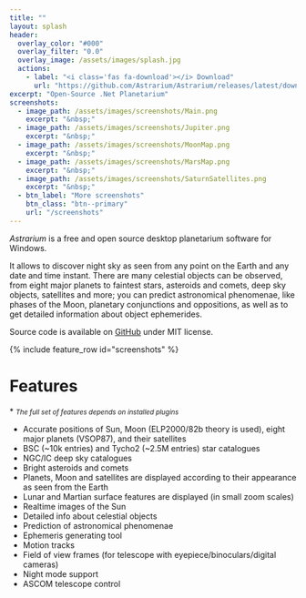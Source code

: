 ```yaml
---
title: ""
layout: splash
header:
  overlay_color: "#000"
  overlay_filter: "0.0"
  overlay_image: /assets/images/splash.jpg
  actions:
    - label: "<i class='fas fa-download'></i> Download"
      url: "https://github.com/Astrarium/Astrarium/releases/latest/download/Astrarium-setup.exe"
excerpt: "Open-Source .Net Planetarium"
screenshots:
  - image_path: /assets/images/screenshots/Main.png
    excerpt: "&nbsp;"
  - image_path: /assets/images/screenshots/Jupiter.png
    excerpt: "&nbsp;"
  - image_path: /assets/images/screenshots/MoonMap.png
    excerpt: "&nbsp;"
  - image_path: /assets/images/screenshots/MarsMap.png
    excerpt: "&nbsp;"
  - image_path: /assets/images/screenshots/SaturnSatellites.png
    excerpt: "&nbsp;"
  - btn_label: "More screenshots"
    btn_class: "btn--primary"
    url: "/screenshots"
---
```


 
*Astrarium* is a free and open source desktop planetarium software for Windows.

It allows to discover night sky as seen from any point on the Earth and any date and time instant. There are many celestial objects can be observed, from eight major planets to faintest stars, asteroids and comets, deep sky objects, satellites and more; you can predict astronomical phenomenae, like phases of the Moon, planetary conjunctions and oppositions, as well as to get detailed information about object ephemerides.

Source code is available on <i class='fab fa-github'></i> [GitHub](https://github.com/Astrarium/Astrarium) under MIT license.

{% include feature_row id="screenshots" %}
# Features

\* <small>*The full set of features depends on installed plugins*</small>

- Accurate positions of Sun, Moon (ELP2000/82b theory is used), eight major planets (VSOP87), and their satellites
- BSC (~10k entries) and Tycho2 (~2.5M entries) star catalogues
- NGC/IC deep sky catalogues
- Bright asteroids and comets
- Planets, Moon and satellites are displayed according to their appearance as seen from the Earth
- Lunar and Martian surface features are displayed (in small zoom scales)
- Realtime images of the Sun
- Detailed info about celestial objects
- Prediction of astronomical phenomenae
- Ephemeris generating tool
- Motion tracks
- Field of view frames (for telescope with eyepiece/binoculars/digital cameras)
- Night mode support
- ASCOM telescope control


